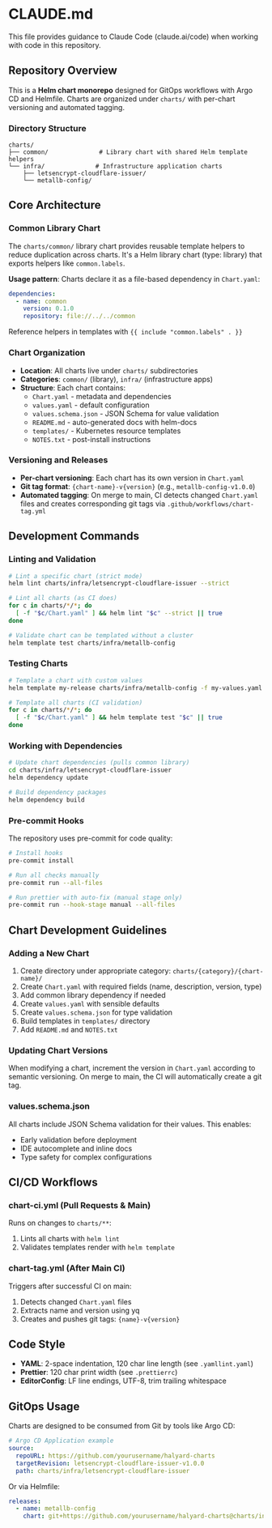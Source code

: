 # CLAUDE.md

This file provides guidance to Claude Code (claude.ai/code) when working with code in this repository.

## Repository Overview

This is a **Helm chart monorepo** designed for GitOps workflows with Argo CD and Helmfile. Charts are organized under `charts/` with per-chart versioning and automated tagging.

### Directory Structure

```
charts/
├── common/              # Library chart with shared Helm template helpers
└── infra/              # Infrastructure application charts
    ├── letsencrypt-cloudflare-issuer/
    └── metallb-config/
```

## Core Architecture

### Common Library Chart

The `charts/common/` library chart provides reusable template helpers to reduce duplication across charts. It's a Helm library chart (type: library) that exports helpers like `common.labels`.

**Usage pattern**: Charts declare it as a file-based dependency in `Chart.yaml`:

```yaml
dependencies:
  - name: common
    version: 0.1.0
    repository: file://../../common
```

Reference helpers in templates with `{{ include "common.labels" . }}`

### Chart Organization

- **Location**: All charts live under `charts/` subdirectories
- **Categories**: `common/` (library), `infra/` (infrastructure apps)
- **Structure**: Each chart contains:
  - `Chart.yaml` - metadata and dependencies
  - `values.yaml` - default configuration
  - `values.schema.json` - JSON Schema for value validation
  - `README.md` - auto-generated docs with helm-docs
  - `templates/` - Kubernetes resource templates
  - `NOTES.txt` - post-install instructions

### Versioning and Releases

- **Per-chart versioning**: Each chart has its own version in `Chart.yaml`
- **Git tag format**: `{chart-name}-v{version}` (e.g., `metallb-config-v1.0.0`)
- **Automated tagging**: On merge to main, CI detects changed `Chart.yaml` files and creates corresponding git tags via `.github/workflows/chart-tag.yml`

## Development Commands

### Linting and Validation

```bash
# Lint a specific chart (strict mode)
helm lint charts/infra/letsencrypt-cloudflare-issuer --strict

# Lint all charts (as CI does)
for c in charts/*/*; do
  [ -f "$c/Chart.yaml" ] && helm lint "$c" --strict || true
done

# Validate chart can be templated without a cluster
helm template test charts/infra/metallb-config
```

### Testing Charts

```bash
# Template a chart with custom values
helm template my-release charts/infra/metallb-config -f my-values.yaml

# Template all charts (CI validation)
for c in charts/*/*; do
  [ -f "$c/Chart.yaml" ] && helm template test "$c" || true
done
```

### Working with Dependencies

```bash
# Update chart dependencies (pulls common library)
cd charts/infra/letsencrypt-cloudflare-issuer
helm dependency update

# Build dependency packages
helm dependency build
```

### Pre-commit Hooks

The repository uses pre-commit for code quality:

```bash
# Install hooks
pre-commit install

# Run all checks manually
pre-commit run --all-files

# Run prettier with auto-fix (manual stage only)
pre-commit run --hook-stage manual --all-files
```

## Chart Development Guidelines

### Adding a New Chart

1. Create directory under appropriate category: `charts/{category}/{chart-name}/`
2. Create `Chart.yaml` with required fields (name, description, version, type)
3. Add common library dependency if needed
4. Create `values.yaml` with sensible defaults
5. Create `values.schema.json` for type validation
6. Build templates in `templates/` directory
7. Add `README.md` and `NOTES.txt`

### Updating Chart Versions

When modifying a chart, increment the version in `Chart.yaml` according to semantic versioning. On merge to main, the CI will automatically create a git tag.

### values.schema.json

All charts include JSON Schema validation for their values. This enables:
- Early validation before deployment
- IDE autocomplete and inline docs
- Type safety for complex configurations

## CI/CD Workflows

### chart-ci.yml (Pull Requests & Main)

Runs on changes to `charts/**`:
1. Lints all charts with `helm lint`
2. Validates templates render with `helm template`

### chart-tag.yml (After Main CI)

Triggers after successful CI on main:
1. Detects changed `Chart.yaml` files
2. Extracts name and version using yq
3. Creates and pushes git tags: `{name}-v{version}`

## Code Style

- **YAML**: 2-space indentation, 120 char line length (see `.yamllint.yaml`)
- **Prettier**: 120 char print width (see `.prettierrc`)
- **EditorConfig**: LF line endings, UTF-8, trim trailing whitespace

## GitOps Usage

Charts are designed to be consumed from Git by tools like Argo CD:

```yaml
# Argo CD Application example
source:
  repoURL: https://github.com/yourusername/halyard-charts
  targetRevision: letsencrypt-cloudflare-issuer-v1.0.0
  path: charts/infra/letsencrypt-cloudflare-issuer
```

Or via Helmfile:

```yaml
releases:
  - name: metallb-config
    chart: git+https://github.com/yourusername/halyard-charts@charts/infra/metallb-config?ref=metallb-config-v1.0.0
```
